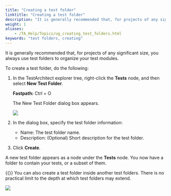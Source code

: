 ```yaml
--- 
title: "Creating a test folder"
linktitle: "Creating a test folder"
description: "It is generally recommended that, for projects of any significant size, you always use test folders to organize your test modules."
weight: 1
aliases: 
    - /TA_Help/Topics/ug_creating_test_folders.html
keywords: "test folders, creating"
---
```


It is generally recommended that, for projects of any significant size, you always use test folders to organize your test modules.

To create a test folder, do the following:

1.  In the TestArchitect explorer tree, right-click the **Tests** node, and then select **New Test Folder**.

    **Fastpath:** Ctrl + O

    The New Test Folder dialog box appears.

    ![](/images/TA_Help/Images/New_test_folder_dlg.png)

2.  In the dialog box, specify the test folder information:

    -   Name: The test folder name.
    -   Description: \(Optional\) Short description for the test folder.
3.  Click **Create**.


A new test folder appears as a node under the **Tests** node. You now have a folder to contain your tests, or a subset of them.

{{<tip>}} You can also create a test folder inside another test folders. There is no practical limit to the depth at which test folders may extend.

![](/images/TA_Help/Images/ug_folderontree.png)



